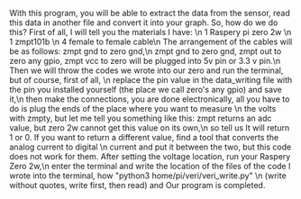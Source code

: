 With this program, you will be able to extract the data from the sensor, read this data in another file and convert it into your graph.
So, how do we do this? First of all, I will tell you the materials I have: \n
1 Raspery pi zero 2w \n
1 zmpt101b \n
4 female to female cable\n
The arrangement of the cables will be as follows: zmpt gnd to zero gnd,\n
zmpt gnd to zero gnd, zmpt out to zero any gpio, zmpt vcc to zero will be plugged into 5v pin or 3.3 v pin.\n
Then we will throw the codes we wrote into our zero and run the terminal, but of course, first of all, \n
replace the pin value in the data_writing file with the pin you installed yourself (the place we call zero's any gpio) and save it,\n
then make the connections, you are done electronically, all you have to do is plug the ends of the place where you want to measure \n
the volts with zmpty, but let me tell you something like this: zmpt returns an adc value, but zero 2w cannot get this value on its own,\n
so tell us It will return 1 or 0. If you want to return a different value, find a tool that converts the analog current to digital \n
current and put it between the two, but this code does not work for them. After setting the voltage location, run your Raspery Zero 2w,\n
enter the terminal and write the location of the files of the code I wrote into the terminal, how "python3 home/pi/veri/veri_write.py" \n
(write without quotes, write first, then read) and Our program is completed.
